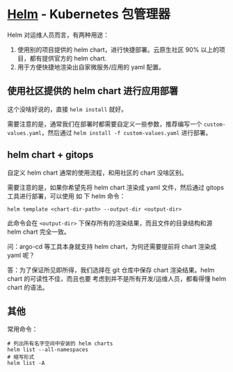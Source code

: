 # [Helm](https://github.com/helm/helm) - Kubernetes 包管理器

Helm 对运维人员而言，有两种用途：

1. 使用别的项目提供的 helm chart，进行快捷部署。云原生社区 90% 以上的项目，都有提供官方的 helm
   chart.
2. 用于方便快捷地渲染出自家微服务/应用的 yaml 配置。

## 使用社区提供的 helm chart 进行应用部署

这个没啥好说的，直接 `helm install` 就好。

需要注意的是，通常我们在部署时都需要自定义一些参数，推荐编写一个 `custom-values.yaml`，然后通过
`helm install -f custom-values.yaml` 进行部署。

## helm chart + gitops

自定义 helm chart 通常的使用流程，和用社区的 chart 没啥区别。

需要注意的是，如果你希望先将 helm chart 渲染成 yaml 文件，然后通过 gitops 工具进行部署，可以使用 如
下 helm 命令：

```
helm template <chart-dir-path> --output-dir <output-dir>
```

此命令会在 `<output-dir>` 下保存所有的渲染结果，而且文件的目录结构和源 helm chart 完全一致。

问：argo-cd 等工具本身就支持 helm chart，为何还需要提前将 chart 渲染成 yaml 呢？

答：为了保证所见即所得，我们选择在 git 仓库中保存 chart 渲染结果。helm chart 的可读性不佳，而且也要
考虑到并不是所有开发/运维人员，都看得懂 helm chart 的语法。

## 其他

常用命令：

```shell
# 列出所有名字空间中安装的 helm charts
helm list --all-namespaces
# 缩写形式
helm list -A
```
